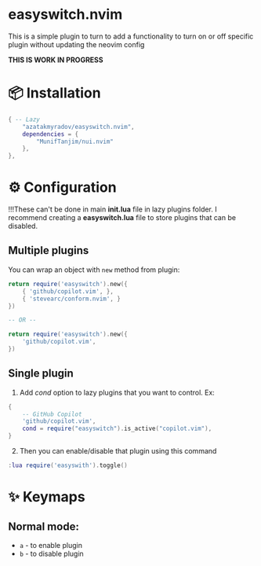 # easyswitch.nvim

This is a simple plugin to turn to add a functionality to turn on or off specific plugin without updating the neovim config

**THIS IS WORK IN PROGRESS**

# 📦 Installation
```lua
{ -- Lazy
    "azatakmyradov/easyswitch.nvim",
    dependencies = {
        "MunifTanjim/nui.nvim"
    },
},
```

# ⚙️  Configuration
!!!These can't be done in main **init.lua** file in lazy plugins folder. I recommend creating a **easyswitch.lua** file to store plugins that can be disabled.

## Multiple plugins
You can wrap an object with `new` method from plugin:
```lua
return require('easyswitch').new({
    { 'github/copilot.vim', },
    { 'stevearc/conform.nvim', }
})

-- OR --

return require('easyswitch').new({
    'github/copilot.vim',
})
```

## Single plugin
1. Add *cond* option to lazy plugins that you want to control. Ex:
```lua
{
    -- GitHub Copilot
    'github/copilot.vim',
    cond = require("easyswitch").is_active("copilot.vim"),
}
```

2. Then you can enable/disable that plugin using this command
```lua
:lua require('easyswith').toggle()
```

# ✨ Keymaps

## Normal mode:
- `a` - to enable plugin
- `b` - to disable plugin
